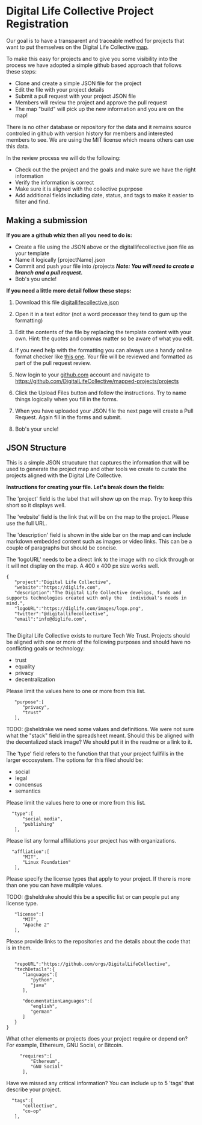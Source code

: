 # Digital Life Collective Project Registration

Our goal is to have a transparent and traceable method for projects that want to put themselves on the Digital Life Collective [map](https://kumu.io/DigitalLife/digital-life-collective). 

To make this easy for projects and to give you some visibility into the process we have adopted a simple github based approach that follows these steps:

 * Clone and create a simple JSON file for the project
 * Edit the file with your project details
 * Submit a pull request with your project JSON file
 * Members will review the project and approve the pull request
 * The map "build" will pick up the new information and you are on the map!


There is no other database or repository for the data and it remains source controled in github with version history for members and interested members to see. We are using the MIT license which means others can use this data.

In the review process we will do the following:

 * Check out the the project and the goals and make sure we have the right information
 * Verify the information is correct
 * Make sure it is aligned with the collective puprpose
 * Add additional fields including date, status, and tags to make it easier to filter and find.

## Making a submission

**If you are a github whiz then all you need to do is:**

* Create a file using the JSON above or the digitallifecollective.json file as your template
* Name it logically [projectName].json
* Commit and push your file into /projects 
  ***Note: You will need to create a branch and a pull request.***
* Bob's you uncle!

**If  you need a little more detail follow these steps:**

1. Download this file [digitallifecollective.json ](https://github.com/ppbpdx/digi/blob/master/digitallifecollective.json)


2. Open it in a text editor (not a word processor they tend to gum up the formatting)


3. Edit the contents of the file by replacing the template content with your own. Hint: the quotes and commas matter so be aware of what you edit.


4. If you need help with the formatting you can always use a handy online format checker like [this one](https://jsonformatter.curiousconcept.com/). Your file will be reviewed and formatted as part of the pull request review.


5. Now login to your [github.com](https://github.com) account and navigate to https://github.com/DigitalLifeCollective/mapped-projects/projects


6. Click the Upload Files button and follow the instructions. Try to name things logically when you fill in the forms.


7. When you have uploaded your JSON file the next page will create a Pull Request. Again fill in the forms and submit. 


8. Bob's your uncle!



## JSON Structure
This is a simple JSON strucuture that captures the information that will be used to generate the project map and other tools we create to curate the projects aligned with the Digital Life Collective.

**Instructions for creating your file. Let's break down the fields:**

The 'project' field is the label that will show up on the map. Try to keep this short so it displays well.

The 'website' field is the link that will be on the map to the project. Please use the full URL.

The 'description' field is shown in the side bar on the map and can include markdown embedded content such as images or video links. This can be a couple of paragraphs but should be concise.

The 'logoURL' needs to be a direct link to the image with no click through or it will not display on the map. A 400 x 400 px size works well.


```
{
   "project":"Digital Life Collective",
   "website":"https://diglife.com",
   "description":"The Digital Life Collective develops, funds and supports technologies created with only the   individual's needs in mind.",
   "logoURL":"https://diglife.com/images/logo.png",
   "twitter":"@digitallifecollective",
   "email":"info@diglife.com",
   
```
The Digital Life Collective exists to nurture Tech We Trust. Projects should be aligned with one or more of the following purposes and should have no conflicting goals or technology:
* trust
* equality
* privacy
* decentralization

Please limit the values here to one or more from this list.

```
   "purpose":[
      "privacy",
      "trust"
   ],
```

TODO: @sheldrake we need some values and definitions. We were not sure what the "stack" field in the spreadsheet meant. Should this be aligned with the decentalized stack image? We should put it in the readme or a link to it.

The 'type' field refers to the function that that your project fullfills in the larger eccosystem. The options for this filed should be:
* social
* legal
* concensus
* semantics

Please limit the values here to one or more from this list.
   

```
  "type":[
      "social media",
      "publishing"
   ],
```   


Please list any formal affiliations your project has with organizations.
   

```
  "affliation":[
      "MIT",
      "Linux Foundation"
   ],
```   

Please specify the license types that apply to your project. If there is more than one you can have mulitple values.

TODO: @sheldrake should this be a specific list or can people put any license type.

```
   "license":[
      "MIT",
      "Apache 2"
   ],
 ```  
 Please provide links to the repositories and the details about the code that is in them.
```  

   "repoURL":"https://github.com/orgs/DigitalLifeCollective",
   "techDetails":{
      "languages":[
         "python",
         "java"
      ],
 
      "documentationLanguages":[
         "english",
         "german"
      ]
   }
}
```

What other elements or projects does your project require or depend on? For example, Ethereum, GNU Social, or Bitcoin.
```
     "requires":[
         "Ethereum",
         "GNU Social"
      ],
```


Have we missed any critical information? You can include up to 5 'tags' that describe your project. 

```
  "tags":[
      "collective",
      "co-op"
   ],
